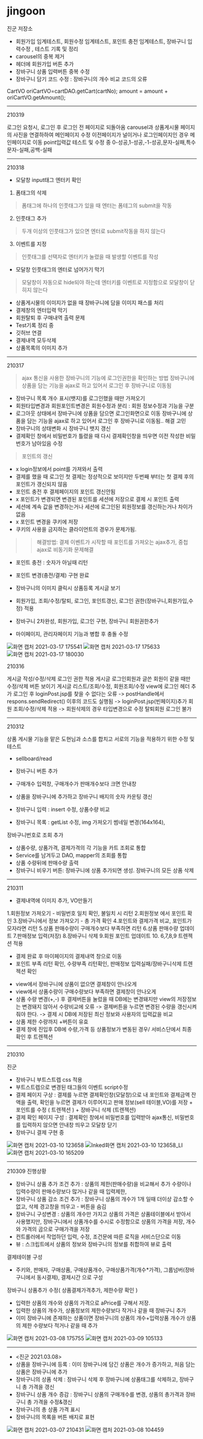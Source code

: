 # jingoon
진군 저장소


- 회원가입 임계테스트, 회원수정 임계테스트, 포인트 충전 임계테스트, 장바구니 입력수정 , 테스트 기록 및 정리
- carousel의 중복 제거
- 헤더에 회원가입 버튼 추가
- 장바구니 상품 입력버튼 중복 수정
- 장바구니 담기 코드 수정 :  장바구니의 개수 비교 코드의 오류

CartVO oriCartVO=cartDAO.getCart(cartNo);
amount = amount + oriCartVO.getAmount();


---


210319

로그인 요청시, 로그인 후 로그인 전 페이지로 되돌아옴
carousel과 상품게시물 페이지의 사진을 연결하하여 메인페이지 수정
이전페이지가 널이거나 로그인페이지인 경우 메인페이지로 이동
point입력값 테스트 및 수정 중
0-성공,1-성공,-1-성공,문자-실패,특수문자-실패,공백-실패


---


210318

- 모달창 input태그 엔터키 확인
1. 폼태그의 삭제
> 폼태그에 하나의 인풋태그가 있을 때 엔터는 폼테그의 submit을 작동
2. 인풋태그 추가
> 두개 이상의 인풋태그가 있으면 엔터로 submit작동을 하지 않는다
3. 이벤트를 지정
> 인풋태그를 선택자로 엔터키가 눌렸을 때 발생할 이벤트를 작성

- 모달창 인풋태그의 엔터로 넘어가기 막기
> 모달창이 자동으로 hide되야 하는데 엔터키를 이벤트로 지정함으로 모달창이 닫히지 않는다
 
- 상품게시물의 이미지가 없을 때 장바구니에 담을 이미지 패스를 처리
- 결제창의 엔터입력 막기
- 회원탈퇴 후 구매내역 출력 문제
- Test기록 정리 중
- 깃허브 연결
- 결제내역 모두삭제
- 상품목록의 이미지 추가


---


210317

> ajax 통신을 사용한 장바구니의 기능에 로그인권한을 확인하는 방법
장바구니에 상품을 담는 기능을 ajax로 하고 있어서 로그인 후 장바구니로 이동됨
	
- 장바구니 목록 개수 표시(뱃지)를 로그인했을 때만 가져오기
- 회원타입변경과 회원포인트변경은 회원수정과 분리 : 회원 정보수정과 기능을 구분
- 로그아웃 상태에서 장바구니에 상품을 담으면 로그인화면으로 이동
장바구니에 상품을 담는 기능을 ajax로 하고 있어서 로그인 후 장바구니로 이동됨.. 해결 고민
- 장바구니의 상태변화 시 장바구니 뱃지 갱신
- 결제확인 창에서 비밀번호가 틀렸을 때 다시 결제확인창을 띄우면 이전 작성한 비밀번호가 남아있음 수정

> 포인트의 갱신 
- x login정보에서 point를 가져와서 출력
- 결제를 했을 때 로그인 첫 결제는 정상적으로 보이지만 두번째 부터는 첫 결제 후의 포인트가 갱신되지 않음
- 포인트 충전 후 결제페이지의 포인트 갱신안됨
- x 포인트가 변경되면 변경된 포인트를 세션에 저장으로 결제 시 포인트 출력
- 세션에 계속 값을 변경하는거나 세션에 로그인된 회원정보를 갱신하는거나 차이가 없음
- x 포인트 변경을 쿠키에 저장
- 쿠키의 사용을 금지하는 클라이언트의 경우가 문제가됨.
>> 해결방법: 결제 이벤트가 시작할 때 포인트를 가져오는 ajax추가, 중첩 ajax로 비동기화 문제해결

- 포인트 충전 : 숫자가 아닐때 리턴
- 포인트 변경(충전/결제) 구현 완료

- 장바구니의 이미지 클릭시 상품등록 게시글 보기
- 회원가입, 조회/수정/탈퇴, 로그인, 포인트갱신, 로그인 권한(장바구니,회원가입,수정) 적용 

- 장바구니 2차완성, 회원가입, 로그인 구현, 장바구니 회원권한추가 
- 마이페이지, 관리자페이지 기능과 병합 후 충돌 수정

![화면 캡처 2021-03-17 175541](https://user-images.githubusercontent.com/72857217/111441866-159f7200-874b-11eb-8dd0-d77479c7cb7b.png)
![화면 캡처 2021-03-17 175633](https://user-images.githubusercontent.com/72857217/111441869-16d09f00-874b-11eb-94c7-074a241137e7.png)
![화면 캡처 2021-03-17 180030](https://user-images.githubusercontent.com/72857217/111441872-17693580-874b-11eb-83f3-f385fdbd3f48.png)



210316


게시글 작성/수정/삭제 로그인 권한 적용
게시글 로그인회원과 글쓴 회원이 같을 때만 수정/삭제 버튼 보이기
게시글 리스트/조회/수정, 회원조회/수정 view에 로그인 헤더 추가
로그인 후 loginPost.jsp를 찾을 수 없다는 오류
->  postHandle에서 respons.sendRedirect() 이후의 코드도 실행됨
-> loginPost.jsp(빈페이지)추가 
회원 조회/수정/삭제 적용
-> 회원삭제의 경우 타입변경으로 수정
탈퇴회원 로그인 불가


---


210312

상품 게시물 기능을 맡은 도현님과 소스를 합치고 서로의 기능을 적용하기 위한 수정 및 테스트
- sellboard/read
- 장바구니 버튼 추가
- 구매개수 입력창, 구매개수가 판매개수보다 크면 안내창
- 상품을 장바구니에 추가하고 장바구니 배지의 숫자 카운팅 갱신

- 장바구니 입력 : insert 수정, 상품수량 비교
- 장바구니 목록 : getList 수정, img 가져오기 썸네일 변경(164x164),

장바구니번호로 조회 추가
- 상품수량, 상품가격, 결제가격의 각 기능을 카트 조회로 통합
- Service를 남겨두고 DAO, mapper의 조회를 통합 
- 상품 수량뒤에 판매수량 출력 
- 장바구니 비우기 버튼: 장바구니에 상품 추가되면 생성. 장바구니의 모든 상품 삭제



---


210311
- 결제내역에 이미지 추가, VO만들기

 1.회원정보 가져오기 - 비밀번호 일치 확인, 불일치 시 리턴
 2.회원정보 에서 포인트 확인
 3.장바구니에서 정보 가져오기 - 총 가격 확인
 4.포인트와 결제가격 비교, 포인트가 모자라면 리턴 
 5.상품 판매수량이 구매개수보다 부족하면 리턴
 6.상품 판매수량 업데이트
 7.판매정보 입력(저장)
 8.장바구니 삭제
 9.회원 포인트 업데이트
 10. 6,7,8,9 트렌젝션 적용
* 결제 완료 후 마이페이지의 결제내역 창으로 이동
* 포인트 부족 리턴 확인, 수량부족 리턴확인, 판매정보 입력실패/장바구니삭제 트렌젝션 확인

- view에서 장바구니에 상품이 없으면 결제창이 안나오게
- view에서 상품수량이 구매수량보다 부족하면 결제창이 안나오게 
- 상품 수량 변경(+,-) 후 결제버튼을 눌렀을 때 DB에는 변경돼지만 view의 저장정보는 변경돼지 않아서 수량비교에 오류
-> 결제버튼을 누르면 변경된 수량을 갱신시켜줘야 한다. 
-> 결제 시 DB에 저장된 최신 정보와 사용자의 입력값을 비교
- 상품 제한 수량까지 +버튼이 유효
- 결제 창에 진입후 DB에 수량,가격 등 상품정보가 변동된 경우/ 서비스단에서 최종 확인 후 트렌젝션



---

210310

진군
- 장바구니 부트스트렙 css 적용
- 부트스트렙으로 변경된 태그들의 이벤트 script수정
- 결제 페이지 구상 :  결제를 누르면 결제확인창(모달창)으로 내 포인트와 결제금액 잔액을 출력, 확인을 누르면 결제가 이루어지고 판매 정보(sell 테이블,VO)를 저장 + 포인트를 수정 ( 트렌젝션 ) + 장바구니 삭제 (트렌젝션) 
- 결제 확인 페이지 구성 : 결제확인 창에서 비밀번호를 입력받아 ajax통신, 비밀번호를 입력하지 않으면 안내창 띄우고 모달창 닫기
- 장바구니 결제 구현 중

![화면 캡처 2021-03-10 123658](https://user-images.githubusercontent.com/72857217/110608461-9ef4f880-81cf-11eb-829d-6bf62ba66869.png)
![Inked화면 캡처 2021-03-10 123658_LI](https://user-images.githubusercontent.com/72857217/110608470-a1575280-81cf-11eb-94c4-2d8d4d4dc449.jpg)
![화면 캡처 2021-03-10 165209](https://user-images.githubusercontent.com/72857217/110608481-a3211600-81cf-11eb-864e-6a47dc02ea9e.png)



---


210309 진행상황
- 장바구니 상품 추가 조건 추가 : 상품의 제한(판매수량)을 비교해서 추가 수량이나 입력수량이 판매수량보다 많거나 같을 때 입력제한, 
- 장바구니 상품 감소 조건 추가 : 장바구니 상품의 개수가 1개 일때 더이상 감소할 수 없고, 삭제 경고창을 띄우고 - 버튼을 숨김
- 장바구니 구성변경 : 상품의 개수만 가지고 상품의 가격은 상품테이블에서 받아서 사용했지만, 장바구니에서 상품개수를 수시로 수정함으로 상품의 가격을 저장, 개수와 가격의 곱으로 구매가격을 저장
- 컨트롤러에서 작업하던 입력, 수정, 조건문에 따른 로직을 서비스단으로 이동
- 뷰 : 스크립트에서 상품의 정보와 장바구니의 정보를 취합하여 뷰로 출력

결제테이블 구성
- 주키와, 판매자, 구매상품, 구매상품개수, 구매상품가격(개수*가격), 그룹넘버(장바구니에서 동시결제), 결제시간 으로 구성

장바구니 상품추가 수정( 상품결제가격추가, 제한수량 확인 )
- 입력한 상품의 개수와 상품의 가격으로 aPrice를 구해서 저장. 
- 입력한 상품의 개수가, 상품정보의 제한수량보다 작거나 같을 때 장바구니 추가
- 이미 장바구니에 존재하는 상품이면 장바구니의 상품의 개수+입력상품 개수가 상품의 제한 수량보다 적거나 같을 때 추가

![화면 캡처 2021-03-08 175755](https://user-images.githubusercontent.com/72857217/110608647-c8ae1f80-81cf-11eb-802f-fd36468dc143.png)
![화면 캡처 2021-03-09 105133](https://user-images.githubusercontent.com/72857217/110608652-c9df4c80-81cf-11eb-8069-0f5dbfe5b2ec.png)


---


- <진군 2021.03.08>
- 상품을 장바구니에 등록 :  이미 장바구니에 담긴 상품은 개수가 증가하고, 처음 담는 상품은 장바구니에 추가
- 장바구니의 상품 삭제 :  장바구니 삭제 후 장바구니에 상품태그를 삭제하고, 장바구니 총 가격을 갱신
- 장바구니 상품 개수 증감 : 장바구니 상품의 구매개수를 변경, 상품의 총가격과 장바구니 총 가격을 수정&갱신
- 장바구니의 총 상품 가격 표시
- 장바구니의 목록을 버튼 배지로 표현

![화면 캡처 2021-03-07 210431](https://user-images.githubusercontent.com/72857217/110608653-ca77e300-81cf-11eb-87c5-51e8227af554.png)
![화면 캡처 2021-03-08 104459](https://user-images.githubusercontent.com/72857217/110608656-ca77e300-81cf-11eb-9de8-3725026f522e.png)
